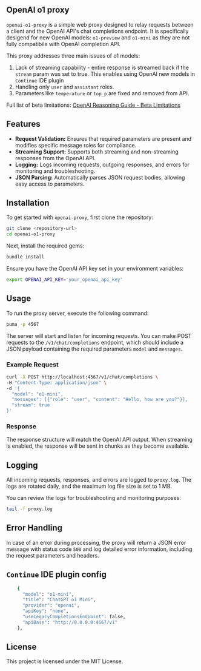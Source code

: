 ## OpenAI o1 proxy

`openai-o1-proxy` is a simple web proxy designed to relay requests between a client and the OpenAI API's chat completions endpoint. 
It is specifically desigend for new OpenAI models: `o1-preview` and `o1-mini` as they are not fully compatibile with OpenAI completion API.

This proxy addresses three main issues of o1 models:
1. Lack of streaming capability - entire response is streamed back if the `stream` param was set to true. This enables using OpenAI new models in `Continue` IDE plugin
2. Handling only `user` and `assistant` roles.
3. Parameters like `temperature` or `top_p` are fixed and removed from API.

Full list of beta limitations:
[OpenAI Reasoning Guide - Beta Limitations](https://platform.openai.com/docs/guides/reasoning/beta-limitations)

## Features

- **Request Validation:** Ensures that required parameters are present and modifies specific message roles for compliance.
- **Streaming Support:** Supports both streaming and non-streaming responses from the OpenAI API.
- **Logging:** Logs incoming requests, outgoing responses, and errors for monitoring and troubleshooting.
- **JSON Parsing:** Automatically parses JSON request bodies, allowing easy access to parameters.

## Installation

To get started with `openai-proxy`, first clone the repository:

```bash
git clone <repository-url>
cd openai-o1-proxy
```

Next, install the required gems:

```bash
bundle install
```

Ensure you have the OpenAI API key set in your environment variables:

```bash
export OPENAI_API_KEY='your_openai_api_key'
```

## Usage

To run the proxy server, execute the following command:

```bash
puma -p 4567
```

The server will start and listen for incoming requests. You can make POST requests to the `/v1/chat/completions` endpoint, which should include a JSON payload containing the required parameters `model` and `messages`.

### Example Request

```bash
curl -X POST http://localhost:4567/v1/chat/completions \
-H "Content-Type: application/json" \
-d '{
  "model": "o1-mini",
  "messages": [{"role": "user", "content": "Hello, how are you?"}],
  "stream": true
}'
```

### Response

The response structure will match the OpenAI API output. When streaming is enabled, the response will be sent in chunks as they become available.

## Logging

All incoming requests, responses, and errors are logged to `proxy.log`. The logs are rotated daily, and the maximum log file size is set to 1 MB.

You can review the logs for troubleshooting and monitoring purposes:

```bash
tail -f proxy.log
```

## Error Handling

In case of an error during processing, the proxy will return a JSON error message with status code `500` and log detailed error information, including the request parameters and headers.

## `Continue` IDE plugin config
```bash
    {
      "model": "o1-mini",
      "title": "ChatGPT o1 Mini",
      "provider": "openai",
      "apiKey": "none",
      "useLegacyCompletionsEndpoint": false,
      "apiBase": "http://0.0.0.0:4567/v1"
    },
```

## License

This project is licensed under the MIT License.
